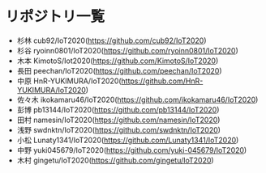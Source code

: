 # リポジトリ一覧
- 杉林 cub92/IoT2020(https://github.com/cub92/IoT2020)
- 杉谷 ryoinn0801/IoT2020(https://github.com/ryoinn0801/IoT2020)
- 木本 KimotoS/Iot2020(https://github.com/KimotoS/IoT2020)
- 長田 peechan/IoT2020(https://github.com/peechan/IoT2020)
- 中原 HnR-YUKIMURA/IoT2020(https://github.com/HnR-YUKIMURA/IoT2020)
- 佐々木 ikokamaru46/IoT2020(https://github.com/ikokamaru46/IoT2020)
- 彭博 pb13144/IoT2020(https://github.com/pb13144/IoT2020)
- 田村 namesin/IoT2020(https://github.com/namesin/IoT2020)
- 浅野 swdnktn/IoT2020(https://github.com/swdnktn/IoT2020)
- 小松 Lunaty1341/IoT2020(https://github.com/Lunaty1341/IoT2020)
- 中野 yuki045679/IoT2020(https://github.com/yuki-045679/IoT2020)
- 木村 gingetu/IoT2020(https://github.com/gingetu/IoT2020)
